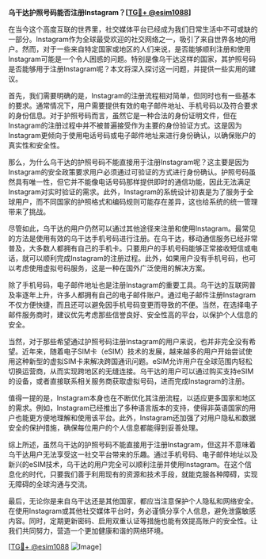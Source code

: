 **乌干达护照号码能否注册Instagram？[[TG💪+ @esim1088](https://t.me/s/esim1088)]**

在当今这个高度互联的世界里，社交媒体平台已经成为我们日常生活中不可或缺的一部分。Instagram作为全球最受欢迎的社交网络之一，吸引了来自世界各地的用户。然而，对于一些来自特定国家或地区的人们来说，是否能够顺利注册和使用Instagram可能是一个令人困惑的问题。特别是像乌干达这样的国家，其护照号码是否能够用于注册Instagram呢？本文将深入探讨这一问题，并提供一些实用的建议。

首先，我们需要明确的是，Instagram的注册流程相对简单，但同时也有一些基本的要求。通常情况下，用户需要提供有效的电子邮件地址、手机号码以及符合要求的身份信息。对于护照号码而言，虽然它是一种合法的身份证明文件，但在Instagram的注册过程中并不被普遍接受作为主要的身份验证方式。这是因为Instagram更倾向于使用电话号码或电子邮件地址来进行身份确认，以确保账户的真实性和安全性。

那么，为什么乌干达的护照号码不能直接用于注册Instagram呢？这主要是因为Instagram的安全政策要求用户必须通过可验证的方式进行身份确认。护照号码虽然具有唯一性，但它并不能像电话号码那样提供即时的通信功能，因此无法满足Instagram对实时验证的需求。此外，Instagram的系统设计初衷是为了服务于全球用户，而不同国家的护照格式和编码规则可能存在差异，这也给系统的统一管理带来了挑战。

尽管如此，乌干达的用户仍然可以通过其他途径来注册和使用Instagram。最常见的方法是使用有效的乌干达手机号码进行注册。在乌干达，移动通信服务已经非常普及，大多数人都拥有自己的手机卡。只要用户的手机号码能够正常接收短信或电话，就可以顺利完成Instagram的注册过程。此外，如果用户没有手机号码，也可以考虑使用虚拟号码服务，这是一种在国外广泛使用的解决方案。

除了手机号码，电子邮件地址也是注册Instagram的重要工具。乌干达的互联网普及率逐年上升，许多人都拥有自己的电子邮件账户。通过电子邮件注册Instagram不仅方便快捷，而且还可以避免因手机号码变更而导致的不便。当然，在选择电子邮件服务商时，建议优先考虑那些信誉良好、安全性高的平台，以保护个人信息的安全。

当然，对于那些希望通过护照号码注册Instagram的用户来说，也并非完全没有希望。近年来，随着电子SIM卡（eSIM）技术的发展，越来越多的用户开始尝试使用这种新型的虚拟SIM卡来解决跨国通讯问题。eSIM允许用户在全球范围内轻松切换运营商，从而实现跨地区的无缝连接。乌干达的用户可以通过购买支持eSIM的设备，或者直接联系相关服务商获取虚拟号码，进而完成Instagram的注册。

值得一提的是，Instagram本身也在不断优化其注册流程，以适应更多国家和地区的需求。例如，Instagram已经推出了多种语言版本的支持，使得非英语国家的用户也能更方便地理解和使用该平台。此外，Instagram还加强了对用户隐私和数据安全的保护措施，确保每位用户的个人信息都能得到妥善处理。

综上所述，虽然乌干达的护照号码不能直接用于注册Instagram，但这并不意味着乌干达用户无法享受这一社交平台带来的乐趣。通过手机号码、电子邮件地址以及新兴的eSIM技术，乌干达的用户完全可以顺利注册并使用Instagram。在这个信息化的时代，只要我们善于利用现有的资源和技术手段，就能克服各种障碍，实现无障碍的全球沟通与交流。

最后，无论你是来自乌干达还是其他国家，都应当注意保护个人隐私和网络安全。在使用Instagram或其他社交媒体平台时，务必谨慎分享个人信息，避免泄露敏感内容。同时，定期更新密码、启用双重认证等措施也能有效提高账户的安全性。让我们共同努力，营造一个更加健康和谐的网络环境。

[[TG💪+ @esim1088](https://t.me/s/esim1088) ![Image](https://i.postimg.cc/4NQfJmqS/Snipaste-2025-05-13-00-14-12.png)]